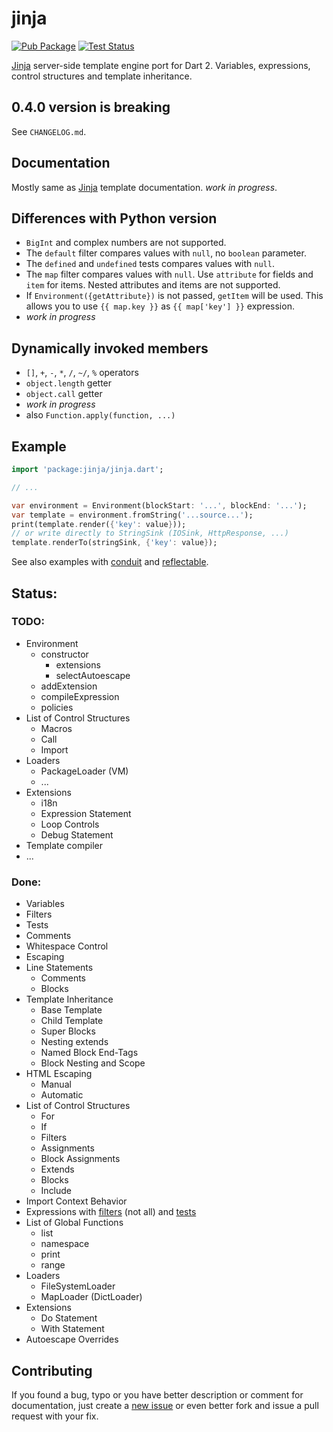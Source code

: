 # jinja

[![Pub Package][pub_icon]][pub]
[![Test Status][test_ci_icon]][test_ci]

[Jinja][jinja] server-side template engine port for Dart 2.
Variables, expressions, control structures and template inheritance.

## 0.4.0 version is breaking
See `CHANGELOG.md`.

## Documentation
Mostly same as [Jinja][jinja_templates] template documentation.
_work in progress_.

## Differences with Python version
- `BigInt` and complex numbers are not supported.
- The `default` filter compares values with `null`, no `boolean` parameter.
- The `defined` and `undefined` tests compares values with `null`.
- The `map` filter compares values with `null`.
  Use `attribute` for fields and `item` for items.
  Nested attributes and items are not supported.
- If  `Environment({getAttribute})` is not passed, `getItem` will be used.
  This allows you to use `{{ map.key }}` as `{{ map['key'] }}` expression.
- _work in progress_

## Dynamically invoked members
- `[]`, `+`, `-`, `*`, `/`, `~/`, `%` operators
- `object.length` getter
- `object.call` getter
- _work in progress_
- also `Function.apply(function, ...)`

## Example
```dart
import 'package:jinja/jinja.dart';

// ...

var environment = Environment(blockStart: '...', blockEnd: '...');
var template = environment.fromString('...source...');
print(template.render({'key': value}));
// or write directly to StringSink (IOSink, HttpResponse, ...)
template.renderTo(stringSink, {'key': value});
```

See also examples with [conduit][conduit_example] and
[reflectable][reflectable_example].

## Status:
### TODO:
- Environment
  - constructor
    - extensions
    - selectAutoescape
  - addExtension
  - compileExpression
  - policies
- List of Control Structures
  - Macros
  - Call
  - Import
- Loaders
  - PackageLoader (VM)
  - ...
- Extensions
  - i18n
  - Expression Statement
  - Loop Controls
  - Debug Statement
- Template compiler
- ...

### Done:
- Variables
- Filters
- Tests
- Comments
- Whitespace Control
- Escaping
- Line Statements
  - Comments
  - Blocks
- Template Inheritance
  - Base Template
  - Child Template
  - Super Blocks
  - Nesting extends
  - Named Block End-Tags
  - Block Nesting and Scope
- HTML Escaping
  - Manual
  - Automatic
- List of Control Structures
  - For
  - If
  - Filters
  - Assignments
  - Block Assignments
  - Extends
  - Blocks
  - Include
- Import Context Behavior
- Expressions with [filters][filters] (not all) and [tests][tests]
- List of Global Functions
  - list
  - namespace
  - print
  - range
- Loaders
  - FileSystemLoader
  - MapLoader (DictLoader)
- Extensions
  - Do Statement
  - With Statement
- Autoescape Overrides

## Contributing
If you found a bug, typo or you have better description or comment
for documentation, just create a [new issue][new_issue] or even better
fork and issue a pull request with your fix.

[pub_icon]: https://img.shields.io/pub/v/jinja.svg
[pub]: https://pub.dev/packages/jinja
[test_ci_icon]: https://github.com/ykmnkmi/jinja.dart/actions/workflows/test.yaml/badge.svg
[test_ci]: https://github.com/ykmnkmi/jinja.dart/actions/workflows/test.yaml
[jinja]: https://www.palletsprojects.com/p/jinja
[jinja_templates]: https://jinja.palletsprojects.com/en/3.0.x/templates
[conduit_example]: https://github.com/ykmnkmi/jinja_conduit_example
[reflectable_example]: https://github.com/ykmnkmi/jinja_reflectable_example
[filters]: https://github.com/ykmnkmi/jinja.dart/blob/master/lib/src/filters.dart
[tests]: https://github.com/ykmnkmi/jinja.dart/blob/master/lib/src/tests.dart
[new_issue]: https://github.com/ykmnkmi/jinja.dart/issues